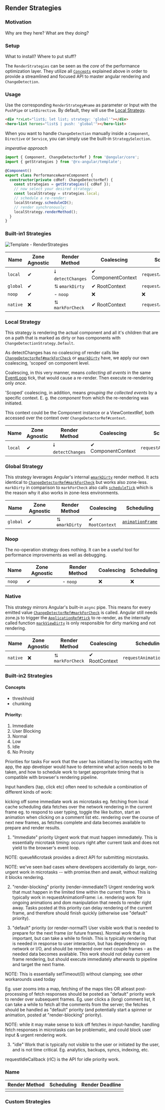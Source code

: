 ## Render Strategies

### Motivation 
Why are they here?
What are they doing?


### Setup 
What to install?
Where to put stuff?


The `RenderStrategies` can be seen as the _core_ of the performance optimization layer. They utilize all
[`Concepts`](https://github.com/rx-angular/rx-angular/tree/master/libs/template/docs/concepts.md) explained above in order to provide a streamlined and focused API to master
angular rendering and `ChangeDetection`.

### Usage

Use the corresponding `RenderStrategy#name` as parameter or Input with the `PushPipe` or `LetDirective`.
By default, they will use the [Local Strategy](https://github.com/rx-angular/rx-angular/tree/master/libs/template/docs/render-strategies.md#local-strategy).

```html
<div *rxLet="list$; let list; strategy: 'global'"></div>
<hero-list heroes="list$ | push: 'global'"></hero-list>
```

When you want to handle `ChangeDetection` manually inside a `Component`, `Directive` or `Service`, you can
simply use the built-in `StrategySelection`.

_imperative approach_


```typescript
import { Component, ChangeDetectorRef } from '@angular/core';
import { getStrategies } from '@rx-angular/template';

@Component()
export class PerformanceAwareComponent {
  constructor(private cdRef: ChangeDetectorRef) {
    const strategies = getStrategies({ cdRef });
    // now select your desired strategy:
    const localStrategy = strategies.local;
    // schedule a re-render:
    localStrategy.scheduleCD();
    // render synchronously:
    localStrategy.renderMethod();
  }
}
```

### Built-in1 Strategies

![Template - RenderStrategies](https://raw.githubusercontent.com/rx-angular/rx-angular/master/libs/template/docs/images/template_rendering-strategies.png)

| Name     | Zone Agnostic | Render Method     | Coalescing         | Scheduling              |
| -------- | ------------- | ----------------- | ------------------ | ----------------------- |
| `local`  | ✔             | 🠗 `detectChanges` | ✔ ComponentContext | `requestAnimationFrame` |
| `global` | ✔             | ⮁ `ɵmarkDirty`    | ✔ RootContext      | `requestAnimationFrame` |
| `noop`   | ✔             | - `noop`          | ❌                 | ❌                      |
| `native` | ❌            | ⮁ `markForCheck`  | ✔ RootContext      | `requestAnimationFrame` |

### Local Strategy

This strategy is rendering the actual component and
all it's children that are on a path
that is marked as dirty or has components with `ChangeDetectionStrategy.Default`.

As detectChanges has no coalescing of render calls
like [`ChangeDetectorRef#markForCheck`](https://github.com/angular/angular/blob/930eeaf177a4c277f437f42314605ff8dc56fc82/packages/core/src/render3/view_ref.ts#L128) or [`ɵmarkDirty`](https://github.com/angular/angular/blob/930eeaf177a4c277f437f42314605ff8dc56fc82/packages/core/src/render3/instructions/change_detection.ts#L36) have, we apply our own coalescing, 'scoped' on
component level.

Coalescing, in this very manner, means _collecting all events_ in the same
[EventLoop](https://developer.mozilla.org/de/docs/Web/JavaScript/EventLoop) tick, that would cause a re-render. Then execute re-rendering only _once_.

'Scoped' coalescing, in addition, means _grouping the collected events_ by a specific context.
E. g. the _component_ from which the re-rendering was initiated.

This context could be the Component instance or a ViewContextRef,
both accessed over the context over `ChangeDetectorRef#context`.

| Name    | Zone Agnostic | Render Method     | Coalescing         | Scheduling              |
| ------- | ------------- | ----------------- | ------------------ | ----------------------- |
| `local` | ✔             | 🠗 `detectChanges` | ✔ ComponentContext | `requestAnimationFrame` |

### Global Strategy

This strategy leverages Angular's internal [`ɵmarkDirty`](https://github.com/angular/angular/blob/930eeaf177a4c277f437f42314605ff8dc56fc82/packages/core/src/render3/instructions/change_detection.ts#L36) render method.
It acts identical to [`ChangeDetectorRef#markForCheck`](https://github.com/angular/angular/blob/930eeaf177a4c277f437f42314605ff8dc56fc82/packages/core/src/render3/view_ref.ts#L128) but works also zone-less.
`markDirty` in comparison to `markForCheck` also calls [`scheduleTick`](https://github.com/angular/angular/blob/930eeaf177a4c277f437f42314605ff8dc56fc82/packages/core/src/render3/instructions/shared.ts#L1863) which is the reason why it also works in zone-less environments.

| Name     | Zone Agnostic | Render Method  | Coalescing      | Scheduling                                                                                                                                            |
| -------- | ------------- | -------------- | --------------- | ----------------------------------------------------------------------------------------------------------------------------------------------------- |
| `global` | ✔             | ⮁ `ɵmarkDirty` | ✔ `RootContext` | [`animationFrame`](https://github.com/angular/angular/blob/930eeaf177a4c277f437f42314605ff8dc56fc82/packages/core/src/render3/util/misc_utils.ts#L39) |

### Noop

The no-operation strategy does nothing. It can be a useful tool for performance improvements as well as debugging.

| Name   | Zone Agnostic | Render Method | Coalescing | Scheduling |
| ------ | ------------- | ------------- | ---------- | ---------- |
| `noop` | ✔             | - `noop`      | ❌         | ❌         |

### Native

This strategy mirrors Angular's built-in `async` pipe.
This means for every emitted value [`ChangeDetectorRef#markForCheck`](https://github.com/angular/angular/blob/930eeaf177a4c277f437f42314605ff8dc56fc82/packages/core/src/render3/view_ref.ts#L128) is called.
Angular still needs zone.js to trigger the [`ApplicationRef#tick`](https://github.com/angular/angular/blob/7d8dce11c0726cdba999fc59a83295d19e5e92e6/packages/core/src/application_ref.ts#L719) to re-render,
as the internally called function [`markViewDirty`](https://github.com/angular/angular/blob/930eeaf177a4c277f437f42314605ff8dc56fc82/packages/core/src/render3/instructions/shared.ts#L1837) is only responsible for dirty marking and not rendering.

| Name     | Zone Agnostic | Render Method    | Coalescing    | Scheduling              |
| -------- | ------------- | ---------------- | ------------- | ----------------------- |
| `native` | ❌            | ⮁ `markForCheck` | ✔ RootContext | `requestAnimationFrame` |



### Built-in2 Strategies

#### Concepts
- threshhold 
- chunking

#### Priority:

1. Immediate 
2. User Blocking
3. Normal
4. Low
5. Idle
6. No Priroity

Priorities for tasks
For work that the user has initiated by interacting with the app, the app developer would have to determine what action needs to be taken, and how to schedule work to target appropritate timing that is compatible with browser's rendering pipeline.

Input handlers (tap, click etc) often need to schedule a combination of different kinds of work:

kicking off some immediate work as microtasks eg. fetching from local cache
scheduling data fetches over the network
rendering in the current frame eg. to respond to user typing, toggle the like button, start an animation when clicking on a comment list etc.
rendering over the course of next new frames, as fetches complete and data becomes available to prepare and render results.
1. "Immediate" priority
Urgent work that must happen immediately. This is essentially microtask timing: occurs right after current task and does not yield to the browser's event loop.

NOTE: queueMicrotask provides a direct API for submitting microtasks.

NOTE: we've seen bad cases where developers accidentally do large, non-urgent work in microtasks -- with promise.then and await, without realizing it blocks rendering.

2. "render-blocking" priority (render-immediate?)
Urgent rendering work that must happen in the limited time within the current frame. This is typically work in requestAnimationFrame: i.e. rendering work for ongoing animations and dom manipulation that needs to render right away. Tasks posted at this priority can delay rendering of the current frame, and therefore should finish quickly (otherwise use "default" priority).

2. "default" priority (or render-normal?)
User visible work that is needed to prepare for the next frame (or future frames). Normal work that is important, but can take a while to finish. This is typically rendering that is needed in response to user interaction, but has dependency on network or I/O, and should be rendered over next couple frames - as the needed data becomes available. This work should not delay current frame rendering, but should execute immediately afterwards to pipeline and target the next frame.

NOTE: This is essentially setTimeout(0) without clamping; see other workarounds used today

Eg. user zooms into a map, fetching of the maps tiles OR atleast post-processing of fetch responses should be posted as "default" priority work to render over subsequent frames. Eg. user clicks a (long) comment list, it can take a while to fetch all the comments from the server; the fetches should be handled as "default" priority (and potentially start a spinner or animation, posted at "render-blocking" priority).

NOTE: while it may make sense to kick off fetches in input-handler, handling fetch responses in microtasks can be problematic, and could block user input & urgent rendering work.

3. "idle"
Work that is typically not visible to the user or initiated by the user, and is not time critical. Eg. analytics, backups, syncs, indexing, etc.

requestIdleCallback (rIC) is the API for idle priority work.

### Name



<!-- 
- Descriptoin of the strategies behavior
- Table
  - no `Zone Agnostic` column just mention it
  - Render Method
  - no Coalescing just mention it
  - Scheduling
  - Render deadline (chunked) => ms | false
  - 
- Usecase + Code snippet + Image
- 
-->

| Render Method | Scheduling | Render Deadline |
| ------------- | ---------- | --------------- |
|               |            |                 |


### Custom Strategies
